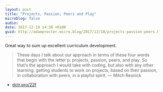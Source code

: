 ```yaml
---
layout: post
title: "Projects, Passion, Peers and Play"
microblog: false
audio: 
date: 2017-12-10 14:38 +0100
guid: http://adamprocter.micro.blog/2017/12/10/projects-passion-peers.html
---
```

Great way to sum up excellent curriculum development. 

> These days I talk about our approach in terms of these four words that begin with the letter p: projects, passion, peers, and play. So that’s the approach I would take with coding, but also with any other learning: getting students to work on projects, based on their passion, in collaboration with peers, in a playful spirit. — Mitch Resnick

- [dctr.pro/22f](http://dctr.pro/22f)
